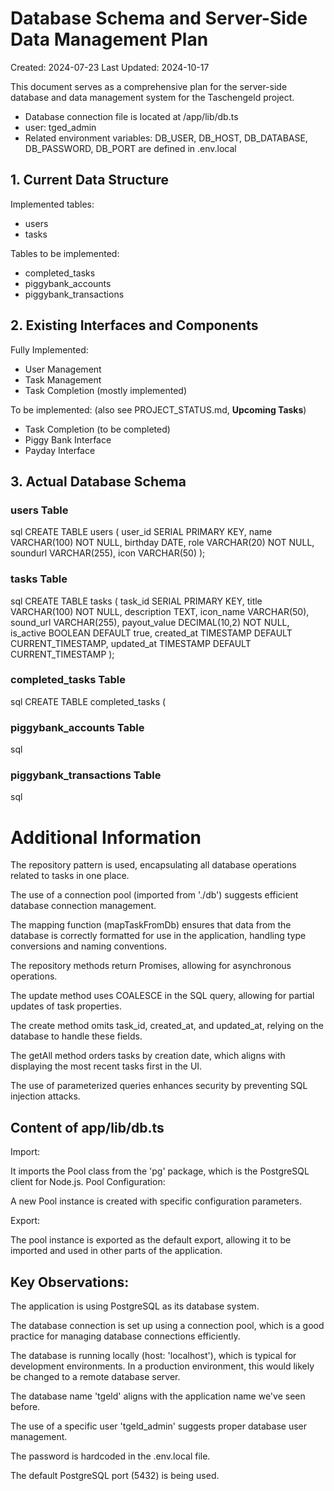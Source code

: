 # Database Schema and Server-Side Data Management Plan

Created: 2024-07-23
Last Updated: 2024-10-17

This document serves as a comprehensive plan for the server-side database and data management system for the Taschengeld project.

- Database connection file is located at /app/lib/db.ts
- user: tged_admin
- Related environment variables: DB_USER, DB_HOST, DB_DATABASE, DB_PASSWORD, DB_PORT are defined in .env.local

## 1. Current Data Structure

Implemented tables:

- users
- tasks

Tables to be implemented:

- completed_tasks
- piggybank_accounts
- piggybank_transactions

## 2. Existing Interfaces and Components

Fully Implemented:

- User Management
- Task Management
- Task Completion (mostly implemented)

To be implemented: (also see PROJECT_STATUS.md, **Upcoming Tasks**)

- Task Completion (to be completed)
- Piggy Bank Interface
- Payday Interface

## 3. Actual Database Schema

### users Table

sql
CREATE TABLE users (
user_id SERIAL PRIMARY KEY,
name VARCHAR(100) NOT NULL,
birthday DATE,
role VARCHAR(20) NOT NULL,
soundurl VARCHAR(255),
icon VARCHAR(50)
);

### tasks Table

sql
CREATE TABLE tasks (
task_id SERIAL PRIMARY KEY,
title VARCHAR(100) NOT NULL,
description TEXT,
icon_name VARCHAR(50),
sound_url VARCHAR(255),
payout_value DECIMAL(10,2) NOT NULL,
is_active BOOLEAN DEFAULT true,
created_at TIMESTAMP DEFAULT CURRENT_TIMESTAMP,
updated_at TIMESTAMP DEFAULT CURRENT_TIMESTAMP
);

### completed_tasks Table

sql
CREATE TABLE completed_tasks (

### piggybank_accounts Table

sql

### piggybank_transactions Table

sql

# Additional Information

The repository pattern is used, encapsulating all database operations related to tasks in one place.

The use of a connection pool (imported from './db') suggests efficient database connection management.

The mapping function (mapTaskFromDb) ensures that data from the database is correctly formatted for use in the application, handling type conversions and naming conventions.

The repository methods return Promises, allowing for asynchronous operations.

The update method uses COALESCE in the SQL query, allowing for partial updates of task properties.

The create method omits task_id, created_at, and updated_at, relying on the database to handle these fields.

The getAll method orders tasks by creation date, which aligns with displaying the most recent tasks first in the UI.

The use of parameterized queries enhances security by preventing SQL injection attacks.

## Content of app/lib/db.ts

Import:

It imports the Pool class from the 'pg' package, which is the PostgreSQL client for Node.js.
Pool Configuration:

A new Pool instance is created with specific configuration parameters.

Export:

The pool instance is exported as the default export, allowing it to be imported and used in other parts of the application.

## Key Observations:

The application is using PostgreSQL as its database system.

The database connection is set up using a connection pool, which is a good practice for managing database connections efficiently.

The database is running locally (host: 'localhost'), which is typical for development environments. In a production environment, this would likely be changed to a remote database server.

The database name 'tgeld' aligns with the application name we've seen before.

The use of a specific user 'tgeld_admin' suggests proper database user management.

The password is hardcoded in the .env.local file.

The default PostgreSQL port (5432) is being used.
